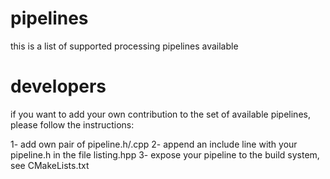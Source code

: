 # pipelines

this is a list of supported processing pipelines available

# developers

if you want to add your own contribution to the set of available pipelines, please follow the instructions:

1- add own pair of pipeline.h/.cpp
2- append an include line with your pipeline.h in the file listing.hpp
3- expose your pipeline to the build system, see CMakeLists.txt
